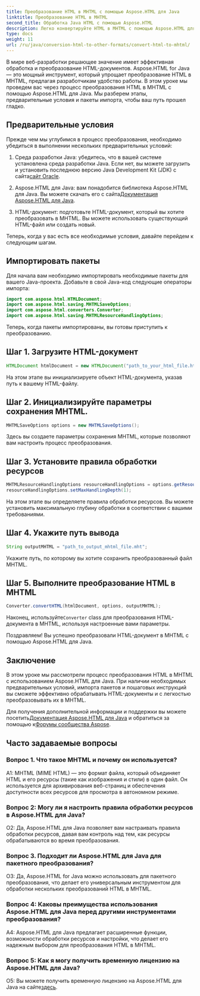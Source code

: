 ```yaml
---
title: Преобразование HTML в MHTML с помощью Aspose.HTML для Java
linktitle: Преобразование HTML в MHTML
second_title: Обработка Java HTML с помощью Aspose.HTML
description: Легко конвертируйте HTML в MHTML с помощью Aspose.HTML для Java. Следуйте нашему пошаговому руководству для эффективного преобразования HTML в MHTML.
type: docs
weight: 11
url: /ru/java/conversion-html-to-other-formats/convert-html-to-mhtml/
---
```

В мире веб-разработки решающее значение имеет эффективная обработка и преобразование HTML-документов. Aspose.HTML for Java — это мощный инструмент, который упрощает преобразование HTML в MHTML, предлагая разработчикам удобство работы. В этом уроке мы проведем вас через процесс преобразования HTML в MHTML с помощью Aspose.HTML для Java. Мы разберем этапы, предварительные условия и пакеты импорта, чтобы ваш путь прошел гладко.

## Предварительные условия

Прежде чем мы углубимся в процесс преобразования, необходимо убедиться в выполнении нескольких предварительных условий:

1. Среда разработки Java: убедитесь, что в вашей системе установлена среда разработки Java. Если нет, вы можете загрузить и установить последнюю версию Java Development Kit (JDK) с сайта[сайт Oracle](https://www.oracle.com/java/technologies/javase-downloads.html).

2.  Aspose.HTML для Java: вам понадобится библиотека Aspose.HTML для Java. Вы можете скачать его с сайта[Документация Aspose.HTML для Java](https://reference.aspose.com/html/java/).

3. HTML-документ: подготовьте HTML-документ, который вы хотите преобразовать в MHTML. Вы можете использовать существующий HTML-файл или создать новый.

Теперь, когда у вас есть все необходимые условия, давайте перейдем к следующим шагам.

## Импортировать пакеты

Для начала вам необходимо импортировать необходимые пакеты для вашего Java-проекта. Добавьте в свой Java-код следующие операторы импорта:

```java
import com.aspose.html.HTMLDocument;
import com.aspose.html.saving.MHTMLSaveOptions;
import com.aspose.html.converters.Converter;
import com.aspose.html.saving.MHTMLResourceHandlingOptions;
```

Теперь, когда пакеты импортированы, вы готовы приступить к преобразованию.

## Шаг 1. Загрузите HTML-документ

```java
HTMLDocument htmlDocument = new HTMLDocument("path_to_your_html_file.html");
```

На этом этапе вы инициализируете объект HTML-документа, указав путь к вашему HTML-файлу.

## Шаг 2. Инициализируйте параметры сохранения MHTML.

```java
MHTMLSaveOptions options = new MHTMLSaveOptions();
```

Здесь вы создаете параметры сохранения MHTML, которые позволяют вам настроить процесс преобразования.

## Шаг 3. Установите правила обработки ресурсов

```java
MHTMLResourceHandlingOptions resourceHandlingOptions = options.getResourceHandlingOptions();
resourceHandlingOptions.setMaxHandlingDepth(1);
```

На этом этапе вы определяете правила обработки ресурсов. Вы можете установить максимальную глубину обработки в соответствии с вашими требованиями.

## Шаг 4. Укажите путь вывода

```java
String outputMHTML = "path_to_output_mhtml_file.mht";
```

Укажите путь, по которому вы хотите сохранить преобразованный файл MHTML.

## Шаг 5. Выполните преобразование HTML в MHTML

```java
Converter.convertHTML(htmlDocument, options, outputMHTML);
```

 Наконец, используйте`Converter` class для преобразования HTML-документа в MHTML, используя настроенные вами параметры.

Поздравляем! Вы успешно преобразовали HTML-документ в MHTML с помощью Aspose.HTML для Java.

## Заключение

В этом уроке мы рассмотрели процесс преобразования HTML в MHTML с использованием Aspose.HTML для Java. При наличии необходимых предварительных условий, импорта пакетов и пошаговых инструкций вы сможете эффективно обрабатывать HTML-документы и с легкостью преобразовывать их в MHTML.

 Для получения дополнительной информации и поддержки вы можете посетить[Документация Aspose.HTML для Java](https://reference.aspose.com/html/java/) и обратиться за помощью к[Форумы сообщества Aspose](https://forum.aspose.com/).

## Часто задаваемые вопросы

### Вопрос 1. Что такое MHTML и почему он используется?

A1: MHTML (MIME HTML) — это формат файла, который объединяет HTML и его ресурсы (такие как изображения и стили) в один файл. Он используется для архивирования веб-страниц и обеспечения доступности всех ресурсов для просмотра в автономном режиме.

### Вопрос 2: Могу ли я настроить правила обработки ресурсов в Aspose.HTML для Java?

О2: Да, Aspose.HTML для Java позволяет вам настраивать правила обработки ресурсов, давая вам контроль над тем, как ресурсы обрабатываются во время преобразования.

### Вопрос 3. Подходит ли Aspose.HTML для Java для пакетного преобразования?

О3: Да, Aspose.HTML for Java можно использовать для пакетного преобразования, что делает его универсальным инструментом для обработки нескольких преобразований HTML в MHTML.

### Вопрос 4: Каковы преимущества использования Aspose.HTML для Java перед другими инструментами преобразования?

A4: Aspose.HTML для Java предлагает расширенные функции, возможности обработки ресурсов и настройки, что делает его надежным выбором для преобразования HTML в MHTML.

### Вопрос 5: Как я могу получить временную лицензию на Aspose.HTML для Java?

О5: Вы можете получить временную лицензию на Aspose.HTML для Java на сайте[здесь](https://purchase.aspose.com/temporary-license/).